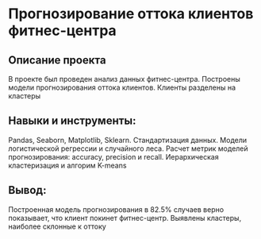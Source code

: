 # Прогнозирование оттока клиентов фитнес-центра

## Описание проекта

В проекте был проведен анализ данных фитнес-центра. Построены модели прогнозирования оттока клиентов. Клиенты разделены на кластеры

## Навыки и инструменты:

Pandas, Seaborn, Matplotlib, Sklearn. Стандартизация данных. Модели логистической регрессии и случайного леса. Расчет метрик моделей прогнозирования: accuracy, precision и recall.  Иерархическая кластеризация и алгорим K-means

## Вывод:

Построенная модель прогнозирования в 82.5% случаев верно показывает, что клиент покинет фитнес-центр. Выявлены кластеры, наиболее склонные к оттоку